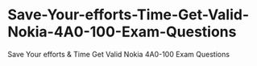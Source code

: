 # Save-Your-efforts-Time-Get-Valid-Nokia-4A0-100-Exam-Questions
Save Your efforts &amp; Time Get Valid Nokia 4A0-100 Exam Questions
